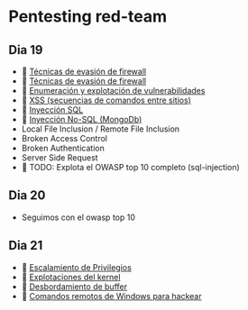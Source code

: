 # Pentesting red-team



## Dia 19


- 📗 [Técnicas de evasión de firewall](./firewall-evasion.md)
- 📗 [Técnicas de evasión de firewall](./firewall-evasion-techniques.md)
- 📗 [Enumeración y explotación de vulnerabilidades](./vulnerabilities-enumeration-exploitation.md)
- 📗 [XSS (secuencias de comandos entre sitios)](./xss-cross-site-scripting.md)
- 📗 [Inyección SQL](./sql-injection.md)
- 📗 [Inyección No-SQL (MongoDb)](./no-sql-injection-mongodb.md)
- Local File Inclusion / Remote File Inclusion
- Broken Access Control
- Broken Authentication
- Server Side Request
- 🧪 TODO: Explota el OWASP top 10 completo (sql-injection)

## Dia 20

- Seguimos con el owasp top 10
  
## Dia 21

- 📗 [Escalamiento de Privilegios](./privilege-escalation.md)
- 📗 [Explotaciones del kernel](./kernel-exploit.md)
- 📗 [Desbordamiento de buffer](./buffer-overflow.md)
- 📗 [Comandos remotos de Windows para hackear](./windows-remote-hacking-commands.md)


